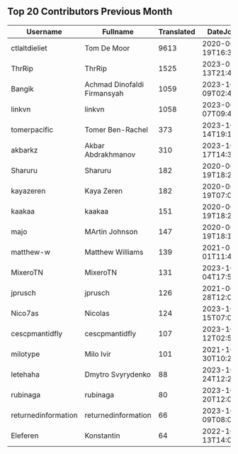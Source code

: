 ## Top 20 Contributors Previous Month ##
|Username|Fullname|Translated|DateJoined|Language|
|--------|--------|----------|----------|-------|
|ctlaltdieliet|Tom De Moor|9613|2020-06-19T16:30:47Z|nl|
|ThrRip|ThrRip|1525|2023-05-13T21:46:16.|zh_Hans|
|Bangik|Achmad Dinofaldi Firmansyah|1059|2023-10-09T02:40:35.|id|
|linkvn|linkvn|1058|2023-06-07T09:42:36.|vi|
|tomerpacific|Tomer Ben-Rachel|373|2023-10-14T19:17:54.|he|
|akbarkz|Akbar Abdrakhmanov|310|2023-10-17T14:38:22.|kk|
|Sharuru|Sharuru|182|2020-06-19T18:20:22.|zh_Hans|
|kayazeren|Kaya Zeren|182|2020-06-19T07:05:24Z|tr|
|kaakaa|kaakaa|151|2020-06-19T18:20:26Z|ja|
|majo|MArtin Johnson|147|2020-06-19T18:19:45Z|sv|
|matthew-w|Matthew Williams|139|2021-03-01T11:40:28.|en_AU|
|MixeroTN|MixeroTN|131|2023-10-04T17:54:05.|pl|
|jprusch|jprusch|126|2021-06-28T12:00:18.|de|
|Nico7as|Nicolas|124|2023-10-15T07:04:57.|fr|
|cescpmantidfly|cescpmantidfly|107|2023-10-12T02:56:54.|vi|
|milotype|Milo Ivir|101|2021-10-30T10:27:42.|hr|
|letehaha|Dmytro Svyrydenko|88|2023-10-24T12:22:59.|uk|
|rubinaga|rubinaga|80|2023-10-20T12:04:47.|sq|
|returnedinformation|returnedinformation|66|2023-10-09T08:02:47.|sr|
|Eleferen|Konstantin|64|2022-10-13T14:04:24Z|ru|
